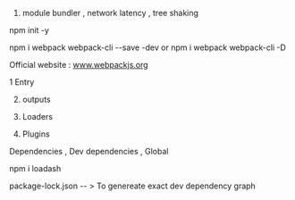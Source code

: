 1. module bundler , network latency , tree shaking

npm init -y

npm i webpack webpack-cli --save -dev or npm i webpack webpack-cli -D

Official website : www.webpackjs.org

1 Entry

2. outputs

3. Loaders

4. Plugins


Dependencies , Dev dependencies , Global

npm i loadash

package-lock.json -- > To genereate exact dev dependency graph



